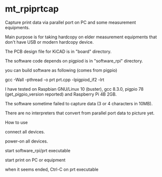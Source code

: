 # mt_rpiprtcap

Capture print data via parallel port on PC and some measurement equipments.

Main purpose is for taking hardcopy on elder measurement equipments that don't have USB or modern hardcopy device.

The PCB design file for KiCAD is in "board" directory.

The software code depends on pigpiod is in "software_rpi" directory.

you can build software as following (comes from pigpio)

gcc -Wall -pthread -o prt prt.cpp -lpigpiod_if2 -lrt

I have tested on Raspbian GNU/Linux 10 (buster), gcc 8.3.0, pigpio 78 (get_pigpio_version reported) and Raspberry Pi 4B 2GB.

The software sometime failed to capture data (3 or 4 characters in 10MB).

There are no interpreters that convert from parallel port data to picture yet.

How to use

connect all devices.

power-on all devices.

start software_rpi/prt executable

start print on PC or equipment

when it seems ended, Ctrl-C on prt executable

